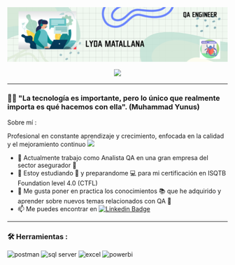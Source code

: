 <div id="header" align="center">
  <img decoding="async" src="https://github.com/LydaMatallana/LydaMatallana/blob/main/banner%20git.png" width="800"/>
</div>

<p align="center" width="50%">
    <img width="15%" src="https://img.shields.io/badge/LinkedIn-0077B5?style=for-the-badge&logo=linkedin&logoColor=white)">
</p>

---
 <div id="header" align="left">

### :woman_technologist: "La tecnología es importante, pero lo único que realmente importa es qué hacemos con ella". (Muhammad Yunus)

Sobre mí :

Profesional en constante aprendizaje y crecimiento, enfocada en la calidad y el mejoramiento continuo <img decoding="async" src="https://media1.giphy.com/media/v1.Y2lkPTc5MGI3NjExNHR4dWltYmYweTJ1b2lkMWI0MzRkZTUxNHEyb2Rxbm1yeTZ0M25vYSZlcD12MV9pbnRlcm5hbF9naWZfYnlfaWQmY3Q9ZQ/QBSPma5jP9ReSAdxKw/giphy.webp" width="30">

- 🔭 Actualmente trabajo como Analista QA en una gran empresa del sector asegurador :muscle:
- 🌱 Estoy estudiando :blue_book: y preparandome :computer: para mi certificación en ISQTB Foundation level 4.0 (CTFL)
- :heartbeat: Me gusta poner en practica los conocimientos 📚 que he adquirido y aprender sobre nuevos temas relacionados con QA 👀
- 📫 Me puedes encontrar en [![Linkedin Badge](https://img.shields.io/badge/-LydaM-blue?style=flat&logo=Linkedin&logoColor=white)](https://www.linkedin.com/in/lyda-constanza-matallana-pineda-89742a101/)

---

### :hammer_and_wrench: Herramientas :

<div id="header" align="left">
    <img decoding="async" src="https://img.shields.io/badge/Postman-FF6C37?style=for-the-badge&logo=Postman&logoColor=white" alt="postman"/>
  </a>
    <img decoding="async" src="https://img.shields.io/badge/Microsoft%20SQL%20Server-CC2927?style=for-the-badge&logo=microsoft%20sql%20server&logoColor=white" alt="sql server"/>
  </a>
 <img decoding="async" src="https://img.shields.io/badge/Microsoft_Excel-217346?style=for-the-badge&logo=microsoft-excel&logoColor=white" alt="excel"/>
  </a>
 <img decoding="async" src="https://img.shields.io/badge/Power_BI-FFBE00?style=for-the-badge&logo=Power-BI&logoColor=white" alt="powerbi"/>
  </a>

</div>

